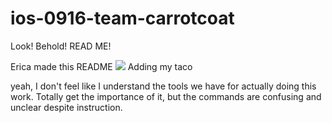 # ios-0916-team-carrotcoat


Look!  Behold!  READ ME!

Erica made this README
![](http://i.giphy.com/l2JHZ0dIcyFo5UQGQ.gif)
Adding my taco

yeah, I don't feel like I understand the tools we have for actually doing this work.  Totally get the importance of it, but the commands are confusing and unclear despite instruction.
